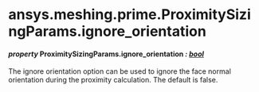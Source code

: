 <a id="ansys-meshing-prime-proximitysizingparams-ignore-orientation"></a>

# ansys.meshing.prime.ProximitySizingParams.ignore_orientation

<a id="ansys.meshing.prime.ProximitySizingParams.ignore_orientation"></a>

#### *property* ProximitySizingParams.ignore_orientation *: [bool](https://docs.python.org/3.11/library/functions.html#bool)*

The ignore orientation option can be used to ignore the face normal orientation during the proximity calculation. The default is false.

<!-- !! processed by numpydoc !! -->
